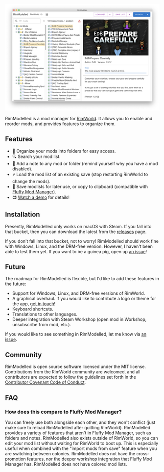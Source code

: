 [![Screenshot](assets/screenshot.png)](https://vimeo.com/641769692)

RimModelled is a mod manager for [RimWorld](https://rimworldgame.com). It allows you to enable and reorder mods, and provides features to organize them.

## Features

- :open_file_folder: Organize your mods into folders for easy access.
- :mag: Search your mod list.
- :thinking: Add a note to any mod or folder (remind yourself why you have a mod disabled).
- :zap: Load the mod list of an existing save (stop restarting RimWorld to change the mods).
- :handshake: Save modlists for later use, or copy to clipboard (compatible with [Fluffy Mod Manager](https://github.com/fluffy-mods/ModManager)).
- :tv: [Watch a demo](https://vimeo.com/641769692) for details!

## Installation

Presently, RimModelled only works on macOS with Steam. If you fall into that bucket, then you can download the latest from the [releases](https://github.com/CGamesPlay/RimModelled) page.

If you don't fall into that bucket, not to worry! RimModelled should work fine with Windows, Linux, and the DRM-free version. However, I haven't been able to test them yet. If you want to be a guinea pig, open up [an issue](https://github.com/CGamesPlay/RimModelled/issues)!

## Future

The roadmap for RimModelled is flexible, but I'd like to add these features in the future:

- Support for Windows, Linux, and DRM-free versions of RimWorld.
- A graphical overhaul. If you would like to contribute a logo or theme for the app, [get in touch](https://github.com/CGamesPlay/RimModelled/issues)!
- Keyboard shortcuts.
- Translations to other languages.
- Deeper integration with Steam Workshop (open mod in Workshop, unsubscribe from mod, etc.).

If you would like to see something in RimModelled, let me know via [an issue](https://github.com/CGamesPlay/RimModelled/issues).

## Community

RimModelled is open source software licensed under the MIT license. Contributions from the RimWorld community are welcomed, and all contributors are expected to follow the guidelines set forth in the [Contributor Covenant Code of Conduct](https://www.contributor-covenant.org/version/2/1/code_of_conduct/).

## FAQ

### How does this compare to Fluffy Mod Manager?

You can freely use both alongside each other, and they won't conflict (just make sure to reload RimModelled after quitting RimWorld). RimModelled provides a variety of features that aren't in Fluffy Mod Manager, such as folders and notes. RimModelled also exists outside of RimWorld, so you can edit your mod list without waiting for RimWorld to boot up. This is especially useful when combined with the "import mods from save" feature when you are switching between colonies. RimModelled does not have the cross-promotion features, nor the deeper workshop integration that Fluffy Mod Manager has. RimModelled does not have colored mod lists.
